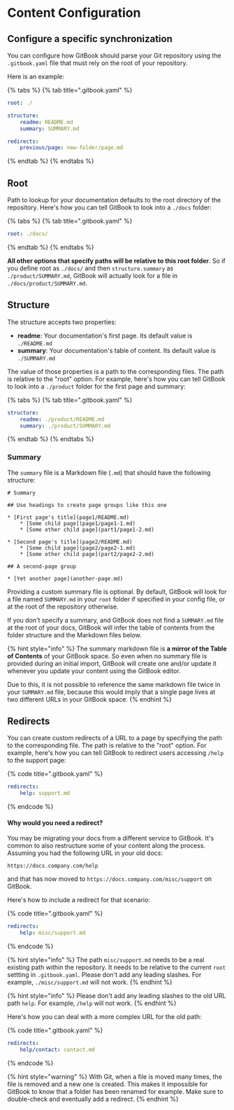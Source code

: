 # Content Configuration

## Configure a specific synchronization <a href="#configure-a-specific-synchronization" id="configure-a-specific-synchronization"></a>

You can configure how GitBook should parse your Git repository using the `.gitbook.yaml` file that must rely on the root of your repository.‌

Here is an example:

{% tabs %}
{% tab title=".gitbook.yaml" %}
```yaml
root: ./

​structure:  
    readme: README.md  
    summary: SUMMARY.md​

redirects:  
    previous/page: new-folder/page.md
```
{% endtab %}
{% endtabs %}

## Root

Path to lookup for your documentation defaults to the root directory of the repository. Here's how you can tell GitBook to look into a `./docs` folder:

{% tabs %}
{% tab title=".gitbook.yaml" %}
```yaml
root: ./docs/
```
{% endtab %}
{% endtabs %}

**All other options that specify paths will be relative to this root folder**. So if you define root as `./docs/` and then `structure.summary` as `./product/SUMMARY.md`, GitBook will actually look for a file in `./docs/product/SUMMARY.md`.‌

## ​Structure‌ <a href="#structure" id="structure"></a>

The structure accepts two properties:‌

* **readme**: Your documentation's first page. Its default value is `./README.md`
* **summary**: Your documentation's table of content. Its default value is `./SUMMARY.md`

The value of those properties is a path to the corresponding files. The path is relative to the "root" option. For example, here's how you can tell GitBook to look into a `./product` folder for the first page and summary:

{% tabs %}
{% tab title=".gitbook.yaml" %}
```yaml
structure:  
    readme: ./product/README.md
    summary: ./product/SUMMARY.md
```
{% endtab %}
{% endtabs %}

### ​Summary‌ <a href="#summary" id="summary"></a>

The `summary` file is a Markdown file (`.md`) that should have the following structure:

```
‌# Summary​

## Use headings to create page groups like this one​

* [First page's title](page1/README.md)    
    * [Some child page](page1/page1-1.md)    
    * [Some other child page](part1/page1-2.md)

* [Second page's title](page2/README.md)    
    * [Some child page](page2/page2-1.md)    
    * [Some other child page](part2/page2-2.md)    

## A second-page group​

* [Yet another page](another-page.md)
```

Providing a custom summary file is optional. By default, GitBook will look for a file named `SUMMARY.md` in your `root` folder if specified in your config file, or at the root of the repository otherwise.

If you don't specify a summary, and GitBook does not find a `SUMMARY.md` file at the root of your docs, GitBook will infer the table of contents from the folder structure and the Markdown files below.‌

{% hint style="info" %}
The summary markdown file is **a mirror of the Table of Contents** of your GitBook space. So even when no summary file is provided during an initial import, GitBook will create one and/or update it whenever you update your content using the GitBook editor.

Due to this, it is not possible to reference the same markdown file twice in your `SUMMARY.md` file, because this would imply that a single page lives at two different URLs in your GitBook space.
{% endhint %}

## ​Redirects <a href="#redirects" id="redirects"></a>

You can create custom redirects of a URL to a page by specifying the path to the corresponding file. The path is relative to the "root" option. For example, here's how you can tell GitBook to redirect users accessing `/help` to the support page:

{% code title=".gitbook.yaml" %}
```yaml
redirects:  
    help: support.md
```
{% endcode %}

#### Why would you need a redirect?

You may be migrating your docs from a different service to GitBook. It's common to also restructure some of your content along the process. Assuming you had the following URL in your old docs:

`https://docs.company.com/help`

and that has now moved to `https://docs.company.com/misc/support` on GitBook.

Here's how to include a redirect for that scenario:

{% code title=".gitbook.yaml" %}
```yaml
redirects:
    help: misc/support.md
```
{% endcode %}

{% hint style="info" %}
The path `misc/support.md` needs to be a real existing path within the repository. It needs to be relative to the current `root` settting in `.gitbook.yaml`. Please don't add any leading slashes. For example, `./misc/support.md` will not work.
{% endhint %}

{% hint style="info" %}
Please don't add any leading slashes to the old URL path `help`. For example, `/help` will not work.
{% endhint %}

Here's how you can deal with a more complex URL for the old path:

{% code title=".gitbook.yaml" %}
```yaml
redirects:  
    help/contact: contact.md
```
{% endcode %}

{% hint style="warning" %}
With Git, when a file is moved many times, the file is removed and a new one is created. This makes it impossible for GitBook to know that a folder has been renamed for example. Make sure to double-check and eventually add a redirect.
{% endhint %}
